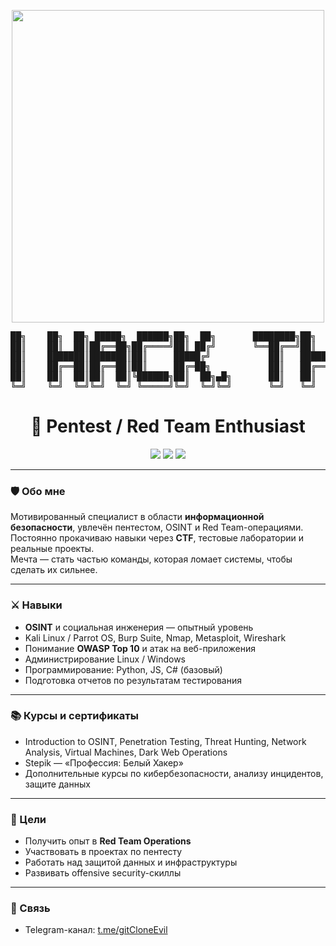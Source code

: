 <!-- Гифка в шапке -->
<p align="center">
  <img src="https://media1.giphy.com/media/v1.Y2lkPTc5MGI3NjExb2hzYzMwdW00MG54NjBtd3ZnMXFzc2tteDdzMWZ6b2NhYWs2eTdqNyZlcD12MV9pbnRlcm5hbF9naWZfYnlfaWQmY3Q9Zw/o0vwzuFwCGAFO/giphy.gif" width="500"/>
</p>

<p align="center">
<pre>
██╗    ██╗  ██╗ █████╗  ██████╗██╗  ██╗       ████████╗██╗  ██╗███████╗██████╗ ███████╗███████╗ ██████╗ ██████╗ ███████╗    ██╗     █████╗ ███╗   ███╗   
██║    ██║  ██║██╔══██╗██╔════╝██║ ██╔╝       ╚══██╔══╝██║  ██║██╔════╝██╔══██╗██╔════╝██╔════╝██╔═══██╗██╔══██╗██╔════╝    ██║    ██╔══██╗████╗ ████║   
██║    ███████║███████║██║     █████╔╝           ██║   ███████║█████╗  ██████╔╝█████╗  █████╗  ██║   ██║██████╔╝█████╗      ██║    ███████║██╔████╔██║   
██║    ██╔══██║██╔══██║██║     ██╔═██╗           ██║   ██╔══██║██╔══╝  ██╔══██╗██╔══╝  ██╔══╝  ██║   ██║██╔══██╗██╔══╝      ██║    ██╔══██║██║╚██╔╝██║   
██║    ██║  ██║██║  ██║╚██████╗██║  ██╗▄█╗       ██║   ██║  ██║███████╗██║  ██║███████╗██║     ╚██████╔╝██║  ██║███████╗    ██║    ██║  ██║██║ ╚═╝ ██║██╗
╚═╝    ╚═╝  ╚═╝╚═╝  ╚═╝ ╚═════╝╚═╝  ╚═╝╚═╝       ╚═╝   ╚═╝  ╚═╝╚══════╝╚═╝  ╚═╝╚══════╝╚═╝      ╚═════╝ ╚═╝  ╚═╝╚══════╝    ╚═╝    ╚═╝  ╚═╝╚═╝     ╚═╝╚═╝                                                                                                                 </pre>
</p>


<h1 align="center">👾 Pentest / Red Team Enthusiast</h1>

<p align="center">
  <img src="https://img.shields.io/badge/Pentest-Active-green?style=for-the-badge&logo=kalilinux&logoColor=white" />
  <img src="https://img.shields.io/badge/OSINT-Pro-blue?style=for-the-badge&logo=hackaday&logoColor=white" />
  <img src="https://img.shields.io/badge/Red%20Team-Future%20Ops-red?style=for-the-badge&logo=redhat&logoColor=white" />
</p>

---

### 🛡️ Обо мне
Мотивированный специалист в области **информационной безопасности**, увлечён пентестом, OSINT и Red Team-операциями.  
Постоянно прокачиваю навыки через **CTF**, тестовые лаборатории и реальные проекты.  
Мечта — стать частью команды, которая ломает системы, чтобы сделать их сильнее.

---

### ⚔ Навыки
- **OSINT** и социальная инженерия — опытный уровень
- Kali Linux / Parrot OS, Burp Suite, Nmap, Metasploit, Wireshark
- Понимание **OWASP Top 10** и атак на веб-приложения
- Администрирование Linux / Windows
- Программирование: Python, JS, C# (базовый)
- Подготовка отчетов по результатам тестирования

---

### 📚 Курсы и сертификаты
- Introduction to OSINT, Penetration Testing, Threat Hunting, Network Analysis, Virtual Machines, Dark Web Operations
- Stepik — «Профессия: Белый Хакер»
- Дополнительные курсы по кибербезопасности, анализу инцидентов, защите данных

---

### 🎯 Цели
- Получить опыт в **Red Team Operations**
- Участвовать в проектах по пентесту
- Работать над защитой данных и инфраструктуры
- Развивать offensive security-скиллы

---

### 📡 Связь
- Telegram-канал: [t.me/gitCloneEvil](https://t.me/gitCloneEvil)


